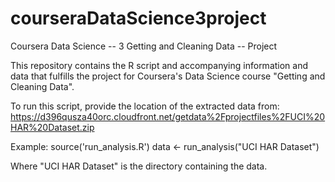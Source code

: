 courseraDataScience3project
===========================

Coursera Data Science -- 3 Getting and Cleaning Data -- Project

This repository contains the R script and accompanying information and data that fulfills the project for Coursera's Data Science course "Getting and Cleaning Data".

To run this script, provide the location of the extracted data from:
https://d396qusza40orc.cloudfront.net/getdata%2Fprojectfiles%2FUCI%20HAR%20Dataset.zip

Example:
source('run_analysis.R')
data <- run_analysis("UCI HAR Dataset")

Where "UCI HAR Dataset" is the directory containing the data.
